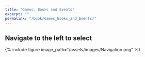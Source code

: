 ```yaml
---
title: "Games, Books and Events"
excerpt: ""
permalink: "/book/Games_Books_and_Events/"
---
```


## Navigate to the left to select

{% include figure image_path="/assets/images/Navigation.png" %}
